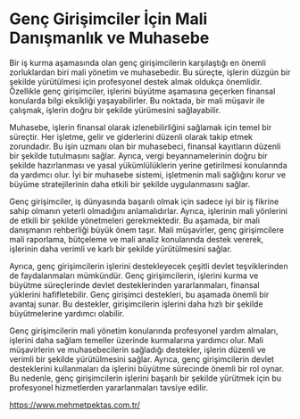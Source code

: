 # Genç Girişimciler İçin Mali Danışmanlık ve Muhasebe
Bir iş kurma aşamasında olan genç girişimcilerin karşılaştığı en önemli zorluklardan biri mali yönetim ve muhasebedir. Bu süreçte, işlerin düzgün bir şekilde yürütülmesi için profesyonel destek almak oldukça önemlidir. Özellikle genç girişimciler, işlerini büyütme aşamasına geçerken finansal konularda bilgi eksikliği yaşayabilirler. Bu noktada, bir mali müşavir ile çalışmak, işlerin doğru bir şekilde yürümesini sağlayabilir.

Muhasebe, işlerin finansal olarak izlenebilirliğini sağlamak için temel bir süreçtir. Her işletme, gelir ve giderlerini düzenli olarak takip etmek zorundadır. Bu işin uzmanı olan bir muhasebeci, finansal kayıtların düzenli bir şekilde tutulmasını sağlar. Ayrıca, vergi beyannamelerinin doğru bir şekilde hazırlanması ve yasal yükümlülüklerin yerine getirilmesi konularında da yardımcı olur. İyi bir muhasebe sistemi, işletmenin mali sağlığını korur ve büyüme stratejilerinin daha etkili bir şekilde uygulanmasını sağlar.

Genç girişimciler, iş dünyasında başarılı olmak için sadece iyi bir iş fikrine sahip olmanın yeterli olmadığını anlamalıdırlar. Ayrıca, işlerinin mali yönlerini de etkili bir şekilde yönetmeleri gerekmektedir. Bu aşamada, bir mali danışmanın rehberliği büyük önem taşır. Mali müşavirler, genç girişimcilere mali raporlama, bütçeleme ve mali analiz konularında destek vererek, işlerinin daha verimli ve karlı bir şekilde yürütülmesini sağlar.

Ayrıca, genç girişimcilerin işlerini destekleyecek çeşitli devlet teşviklerinden de faydalanmaları mümkündür. Genç girişimcilerin, işlerini kurma ve büyütme süreçlerinde devlet desteklerinden yararlanmaları, finansal yüklerini hafifletebilir. Genç girişimci destekleri, bu aşamada önemli bir avantaj sunar. Bu destekler, girişimcilerin işlerini daha hızlı bir şekilde büyütmelerine yardımcı olabilir.

Genç girişimcilerin mali yönetim konularında profesyonel yardım almaları, işlerini daha sağlam temeller üzerinde kurmalarına yardımcı olur. Mali müşavirlerin ve muhasebecilerin sağladığı destekler, işlerin düzenli ve verimli bir şekilde yürütülmesini sağlar. Ayrıca, genç girişimcilerin devlet desteklerini kullanmaları da işlerini büyütme sürecinde önemli bir rol oynar. Bu nedenle, genç girişimcilerin işlerini başarılı bir şekilde yürütmek için bu profesyonel hizmetlerden yararlanmaları tavsiye edilir.

https://www.mehmetpektas.com.tr/
